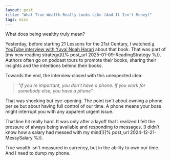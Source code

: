 ```yaml
---
layout: post
title: "What True Wealth Really Looks Like (And It Isn't Money)"
tags: misc
---
```


What does being wealthy truly mean?

Yesterday, before starting 21 Lessons for the 21st Century, I watched [a YouTube interview with Yuval Noah Harari](https://www.youtube.com/watch?v=6hc6TNV6F-g) about that book. That was part of [my new reading strategy]({% post_url 2025-01-09-ReadingStrategy %}). Authors often go on podcast tours to promote their books, sharing their insights and the intentions behind their books.

Towards the end, the interview closed with this unexpected idea:

> _"If you're important, you don't have a phone. If you work for somebody else, you have a phone"_

That was shocking but eye-opening. The point isn't about owning a phone per se but about having full control of our time. A phone means your boss might interrupt you with any apparent urgent issue.

That line hit really hard. It was only after a layoff that I realized I felt the pressure of always being available and responding to messages. [I didn't know how a salary had messed with my mind]({% post_url 2024-12-21-MessySalary %}).

True wealth isn't measured in currency, but in the ability to own our time. And I need to dump my phone.
